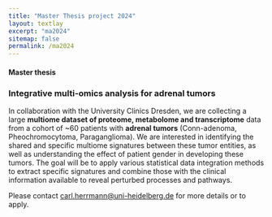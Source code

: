 ```yaml
---
title: "Master Thesis project 2024"
layout: textlay
excerpt: "ma2024"
sitemap: false
permalink: /ma2024
---
```


#### Master thesis

### Integrative multi-omics analysis for adrenal tumors  

In collaboration with the University Clinics Dresden, we are collecting a large **multiome dataset of proteome, metabolome and transcriptome** data from a  cohort of ~60 patients with **adrenal tumors** (Conn-adenoma, Pheochromocytoma, Paraganglioma). We are interested in identifying the shared and specific multiome signatures between these tumor entities, as well as understanding the effect of patient gender in developing these tumors. The goal will be to apply various statistical data integration methods to extract specific signatures and combine those with the clinical information available to reveal perturbed processes and pathways.

Please contact carl.herrmann@uni-heidelberg.de for more details or to apply.